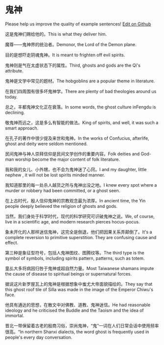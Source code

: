 # 鬼神

Please help us improve the quality of example sentences! [Edit on Github](https://github.com/jiyushe/jiyu-example-sentence-source/blob/main/chinese/guishen.md)

<p><span class="chinese">这是鬼神们赐给他的。</span><span class="english">This is what they deliver him.</span></p>

<p><span class="chinese">魔尊——鬼神界的统治者。</span><span class="english">Demonor, the Lord of the Demon plane.</span></p>

<p><span class="chinese">目的是想吓走阴魂鬼神。</span><span class="english">It is meant to frighten off evil spirits.</span></p>

<p><span class="chinese">鬼神则是气在太虚状态下的属性。</span><span class="english">Third, ghosts and gods are the Qi's attribute.</span></p>

<p><span class="chinese">鬼神是文学中常见的题材。</span><span class="english">The hobgoblins are a popular theme in literature.</span></p>

<p><span class="chinese">在我们四周围有很多坏鬼神学。</span><span class="english">There are plenty of bad theologies around us today.</span></p>

<p><span class="chinese">总之，丰都鬼神文化正在衰落。</span><span class="english">In some words, the ghost culture inFengdu is declining.</span></p>

<p><span class="chinese">敬鬼神而远之，这是多么有智能的做法。</span><span class="english">King of spirits, and well, it was such a smart approach.</span></p>

<p><span class="chinese">在孔子的著作中很少提及来世和鬼神。</span><span class="english">In the works of Confucius, afterlife, ghost and deity were seldom mentioned.</span></p>

<p><span class="chinese">民间鬼神与神人崇拜信仰是民间文学创作的重要内容。</span><span class="english">Folk deities and God-man worship become the major content of folk literature.</span></p>

<p><span class="chinese">我和我的女儿、小外甥，也不会为鬼神迷了心窍。</span><span class="english">I and my daughter, little nephew , it will not be lost spirits minded manner.</span></p>

<p><span class="chinese">我知道那里的每一处杀人越货之所与鬼神出没之地。</span><span class="english">I knew every spot where a murder or robbery had been committed, or a ghost seen.</span></p>

<p><span class="chinese">在上古时代，殷人信仰鬼神的宗教观念最为浓厚。</span><span class="english">In ancient time, the Yin people deeply believed the religion of ghosts and gods.</span></p>

<p><span class="chinese">当然，我们身处于科学时代，现代的科学研究可识破鬼神之说。</span><span class="english">We, of course, live in a scientific age, and modern research pierces hocus-pocus.</span></p>

<p><span class="chinese">象未开化的人那样迷信鬼神，这完全是倒退，他们把因果关系弄颠倒了。</span><span class="english">It's a complete reversion to primitive superstition. They are confusing cause and effect.</span></p>

<p><span class="chinese">第三种是象征型符号，包括人鬼神图纹、图腾纹等。</span><span class="english">The third type is the symbol of symbols, including spirits pattern, patterns, such as totem.</span></p>

<p><span class="chinese">童乩大多将病因归咎于鬼神或超自然力量。</span><span class="english">Most Taiwanese shamans impute the cause of disease to spiritual beings or supernatural forces.</span></p>

<p><span class="chinese">据说这片新罗屋瓦上的鬼神是根据想象中蚩尤大帝面貌描绘的。</span><span class="english">They say that this ghost roof tile of Silla was made in the image of the Emperor Chiwu's face.</span></p>

<p><span class="chinese">他具有通达的思想，在散文中对佛教、道教、鬼神迷信。</span><span class="english">He had reasonable ideology and he criticised the Buddle and the Taoism and the idea of immortal.</span></p>

<p><span class="chinese">晋北一带保留着古老的殷商习俗，崇尚鬼神，“鬼”一词在人们日常会话中使用频率很高。“</span><span class="english">In northern Shanxi dialects, the word ghost is frequently used in people's every day conversation.</span></p>

